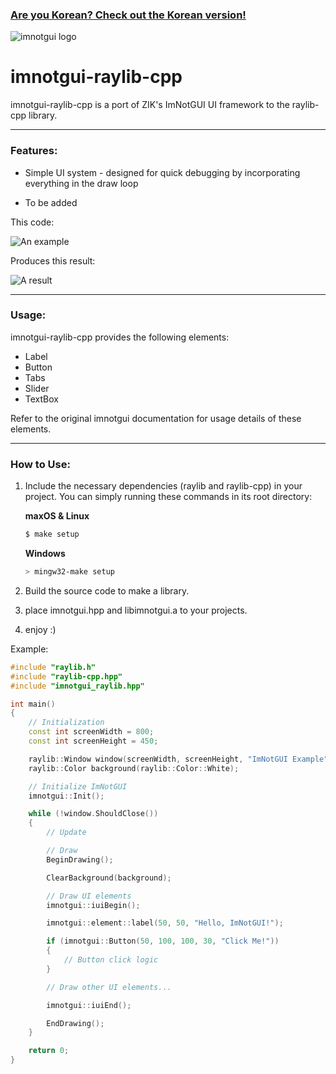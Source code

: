 ### [Are you Korean? Check out the Korean version!](README-KOR.md)

![imnotgui logo](https://TandyRum1024.github.io/imnotgui_huge.png)

# imnotgui-raylib-cpp

imnotgui-raylib-cpp is a port of ZIK's ImNotGUI UI framework to the raylib-cpp library.

---

### Features:

* Simple UI system - designed for quick debugging by incorporating everything in the draw loop

* To be added

This code:

![An example](https://TandyRum1024.github.io/imnotgui/example-code.png)

Produces this result:

![A result](https://TandyRum1024.github.io/imnotgui/example-result.png)

---

### Usage:

imnotgui-raylib-cpp provides the following elements:

* Label
* Button
* Tabs
* Slider
* TextBox

Refer to the original imnotgui documentation for usage details of these elements.

---

### How to Use:

1. Include the necessary dependencies (raylib and raylib-cpp) in your project. You can simply running these commands in its root directory:

   **maxOS & Linux**

   ```bash
   $ make setup
   ```

   **Windows**

   ```powershell
   > mingw32-make setup
   ```

2. Build the source code to make a library.

3. place imnotgui.hpp and libimnotgui.a to your projects.

4. enjoy :)

Example:

```cpp
#include "raylib.h"
#include "raylib-cpp.hpp"
#include "imnotgui_raylib.hpp"

int main()
{
    // Initialization
    const int screenWidth = 800;
    const int screenHeight = 450;

    raylib::Window window(screenWidth, screenHeight, "ImNotGUI Example");
    raylib::Color background(raylib::Color::White);

    // Initialize ImNotGUI
    imnotgui::Init();

    while (!window.ShouldClose())
    {
        // Update

        // Draw
        BeginDrawing();

        ClearBackground(background);

        // Draw UI elements
        imnotgui::iuiBegin();

        imnotgui::element::label(50, 50, "Hello, ImNotGUI!");

        if (imnotgui::Button(50, 100, 100, 30, "Click Me!"))
        {
            // Button click logic
        }

        // Draw other UI elements...

        imnotgui::iuiEnd();

        EndDrawing();
    }

    return 0;
}
